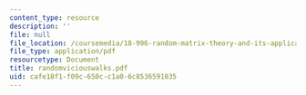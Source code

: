 ```yaml
---
content_type: resource
description: ''
file: null
file_location: /coursemedia/18-996-random-matrix-theory-and-its-applications-spring-2004/cafe18f1f09c650cc1a06c8536591035_randomviciouswalks.pdf
file_type: application/pdf
resourcetype: Document
title: randomviciouswalks.pdf
uid: cafe18f1-f09c-650c-c1a0-6c8536591035
---
```

